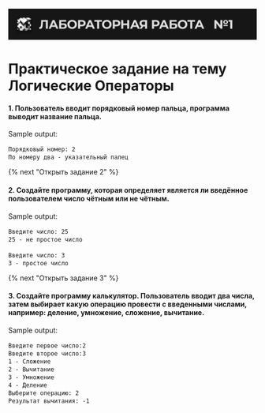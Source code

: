 ![alt MATE Programming Lab](https://github.com/MATE-Programming/Lab_logo/blob/main/lab_1.svg?raw=true)
# Практическое задание на тему Логические Операторы

#### 1. Пользователь вводит порядковый номер пальца, программа выводит название пальца.

Sample output:

    Порядковый номер: 2
    По номеру два - указательный палец


{% next "Открыть задание 2" %}
#### 2. Cоздайте программу, которая определяет является ли введённое пользователем число чётным или не чётным.

Sample output:

    Введите число: 25
    25 - не простое число
    
    Введите число: 3
    3 - простое число
    

{% next "Открыть задание 3" %}
#### 3. Создайте программу калькулятор. Пользователь вводит два числа, затем выбирает какую операцию провести с введенными числами, например: деление, умножение, сложение, вычитание.

Sample output:
    
    Введите первое число:2
    Введите второе число:3
    1 - Сложение
    2 - Вычитание
    3 - Умножение
    4 - Деление
    Выберите операцию: 2
    Результат вычитания: -1
    


